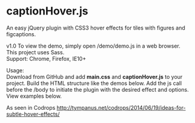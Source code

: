 # captionHover.js
An easy jQuery plugin with CSS3 hover effects for tiles with figures and figcaptions.

 v1.0
 To view the demo, simply open /demo/demo.js in a web browser.  
 This project uses Sass.   
 Support: Chrome, Firefox, IE10+
 
 Usage:  
  Download from GitHub and add <strong>main.css</strong> and <strong>captionHover.js</strong> to your project.
	Build the HTML structure like the demos below. 
	Add the js call before the /body to initiate the plugin with the desired effect and options. View examples below.
	
As seen in Codrops http://tympanus.net/codrops/2014/06/19/ideas-for-subtle-hover-effects/
